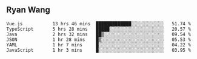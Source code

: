 ## Ryan Wang

<!--START_SECTION:waka-->

```text
Vue.js           13 hrs 46 mins  █████████████░░░░░░░░░░░░   51.74 %
TypeScript       5 hrs 28 mins   █████░░░░░░░░░░░░░░░░░░░░   20.57 %
Java             2 hrs 32 mins   ██▒░░░░░░░░░░░░░░░░░░░░░░   09.54 %
JSON             1 hr 28 mins    █▒░░░░░░░░░░░░░░░░░░░░░░░   05.53 %
YAML             1 hr 7 mins     █░░░░░░░░░░░░░░░░░░░░░░░░   04.22 %
JavaScript       1 hr 3 mins     █░░░░░░░░░░░░░░░░░░░░░░░░   03.95 %
```

<!--END_SECTION:waka-->
